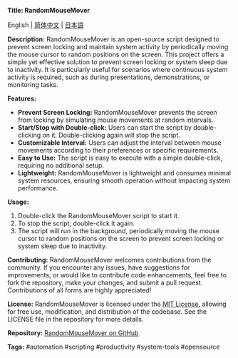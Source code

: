 **Title: RandomMouseMover**

English | [简体中文](./README_zh.md) | [日本語](./README_jp.md)

**Description:**
RandomMouseMover is an open-source script designed to prevent screen locking and maintain system activity by periodically moving the mouse cursor to random positions on the screen. This project offers a simple yet effective solution to prevent screen locking or system sleep due to inactivity. It is particularly useful for scenarios where continuous system activity is required, such as during presentations, demonstrations, or monitoring tasks.

**Features:**
- **Prevent Screen Locking:** RandomMouseMover prevents the screen from locking by simulating mouse movements at random intervals.
- **Start/Stop with Double-click:** Users can start the script by double-clicking on it. Double-clicking again will stop the script.
- **Customizable Interval:** Users can adjust the interval between mouse movements according to their preferences or specific requirements.
- **Easy to Use:** The script is easy to execute with a simple double-click, requiring no additional setup.
- **Lightweight:** RandomMouseMover is lightweight and consumes minimal system resources, ensuring smooth operation without impacting system performance.

**Usage:**
1. Double-click the RandomMouseMover script to start it.
2. To stop the script, double-click it again.
3. The script will run in the background, periodically moving the mouse cursor to random positions on the screen to prevent screen locking or system sleep due to inactivity.

**Contributing:**
RandomMouseMover welcomes contributions from the community. If you encounter any issues, have suggestions for improvements, or would like to contribute code enhancements, feel free to fork the repository, make your changes, and submit a pull request. Contributions of all forms are highly appreciated!

**License:**
RandomMouseMover is licensed under the [MIT License](https://opensource.org/licenses/MIT), allowing for free use, modification, and distribution of the codebase. See the LICENSE file in the repository for more details.

**Repository:**
[RandomMouseMover on GitHub](https://github.com/RyuSeiri/RandomMouseMover)

**Tags:**
#automation #scripting #productivity #system-tools #opensource